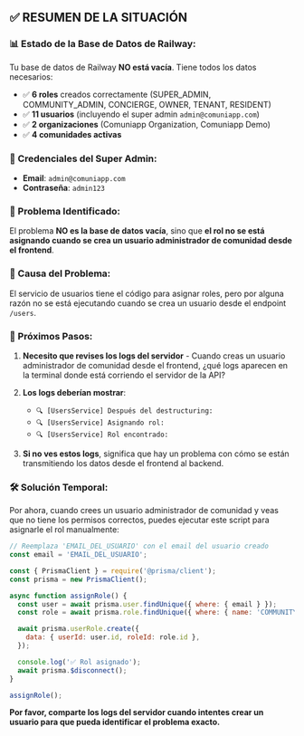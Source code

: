 ## ✅ RESUMEN DE LA SITUACIÓN

### 📊 Estado de la Base de Datos de Railway:

Tu base de datos de Railway **NO está vacía**. Tiene todos los datos necesarios:

- ✅ **6 roles** creados correctamente (SUPER_ADMIN, COMMUNITY_ADMIN, CONCIERGE, OWNER, TENANT, RESIDENT)
- ✅ **11 usuarios** (incluyendo el super admin `admin@comuniapp.com`)
- ✅ **2 organizaciones** (Comuniapp Organization, Comuniapp Demo)
- ✅ **4 comunidades activas**

### 🎯 Credenciales del Super Admin:

- **Email**: `admin@comuniapp.com`
- **Contraseña**: `admin123`

### 🐛 Problema Identificado:

El problema **NO es la base de datos vacía**, sino que **el rol no se está asignando cuando se crea un usuario administrador de comunidad desde el frontend**.

### 🔧 Causa del Problema:

El servicio de usuarios tiene el código para asignar roles, pero por alguna razón no se está ejecutando cuando se crea un usuario desde el endpoint `/users`.

### 📝 Próximos Pasos:

1. **Necesito que revises los logs del servidor** - Cuando creas un usuario administrador de comunidad desde el frontend, ¿qué logs aparecen en la terminal donde está corriendo el servidor de la API?

2. **Los logs deberían mostrar**:
   - `🔍 [UsersService] Después del destructuring:`
   - `🔍 [UsersService] Asignando rol:`
   - `🔍 [UsersService] Rol encontrado:`

3. **Si no ves estos logs**, significa que hay un problema con cómo se están transmitiendo los datos desde el frontend al backend.

### 🛠️ Solución Temporal:

Por ahora, cuando crees un usuario administrador de comunidad y veas que no tiene los permisos correctos, puedes ejecutar este script para asignarle el rol manualmente:

```javascript
// Reemplaza 'EMAIL_DEL_USUARIO' con el email del usuario creado
const email = 'EMAIL_DEL_USUARIO';

const { PrismaClient } = require('@prisma/client');
const prisma = new PrismaClient();

async function assignRole() {
  const user = await prisma.user.findUnique({ where: { email } });
  const role = await prisma.role.findUnique({ where: { name: 'COMMUNITY_ADMIN' } });

  await prisma.userRole.create({
    data: { userId: user.id, roleId: role.id },
  });

  console.log('✅ Rol asignado');
  await prisma.$disconnect();
}

assignRole();
```

**Por favor, comparte los logs del servidor cuando intentes crear un usuario para que pueda identificar el problema exacto.**
